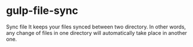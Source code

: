 # gulp-file-sync
Sync file It keeps your files synced between two directory. In other words, any change of files in one directory will automatically take place in another one.

